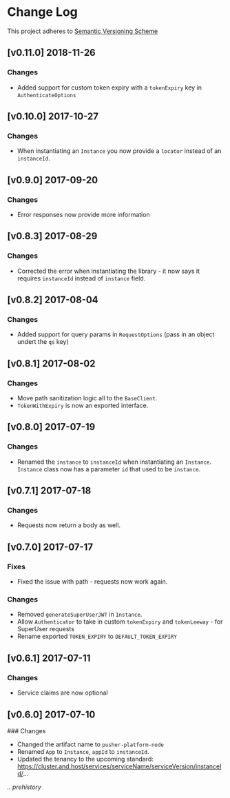 # Change Log

This project adheres to [Semantic Versioning Scheme](http://semver.org)

## [v0.11.0] 2018-11-26

### Changes

- Added support for custom token expiry with a `tokenExpiry` key in `AuthenticateOptions`

## [v0.10.0] 2017-10-27

### Changes

- When instantiating an `Instance` you now provide a `locator` instead of an `instanceId`.

## [v0.9.0] 2017-09-20

### Changes

- Error responses now provide more information

## [v0.8.3] 2017-08-29

### Changes

- Corrected the error when instantiating the library - it now says it requires `instanceId` instead of `instance` field.

## [v0.8.2] 2017-08-04

### Changes

- Added support for query params in `RequestOptions` (pass in an object undert the `qs` key)

## [v0.8.1] 2017-08-02

### Changes

- Move path sanitization logic all to the `BaseClient`.
- `TokenWithExpiry` is now an exported interface.

## [v0.8.0] 2017-07-19

### Changes

- Renamed the `instance` to `instanceId` when instantiating an `Instance`. `Instance` class now has a parameter `id` that used to be `instance`.

## [v0.7.1] 2017-07-18

### Changes

- Requests now return a body as well.

## [v0.7.0] 2017-07-17

### Fixes

- Fixed the issue with path - requests now work again.

### Changes

- Removed `generateSuperUserJWT` in `Instance`.
- Allow `Authenticator` to take in custom `tokenExpiry` and `tokenLeeway` - for SuperUser requests
- Rename exported `TOKEN_EXPIRY` to `DEFAULT_TOKEN_EXPIRY`

## [v0.6.1] 2017-07-11

### Changes

- Service claims are now optional

## [v0.6.0] 2017-07-10

### Changes

- Changed the artifact name to `pusher-platform-node`
- Renamed `App` to `Instance`, `appId` to `instanceId`.
- Updated the tenancy to the upcoming standard: https://cluster.and.host/services/serviceName/serviceVersion/instanceId/...


_.. prehistory_
